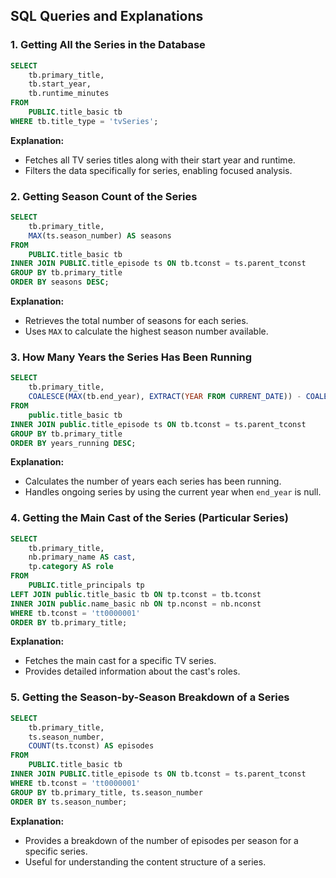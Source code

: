 ## SQL Queries and Explanations

### 1. Getting All the Series in the Database
```sql
SELECT 
    tb.primary_title, 
    tb.start_year, 
    tb.runtime_minutes
FROM
    PUBLIC.title_basic tb
WHERE tb.title_type = 'tvSeries';
```
**Explanation:**
- Fetches all TV series titles along with their start year and runtime.
- Filters the data specifically for series, enabling focused analysis.

### 2. Getting Season Count of the Series
```sql
SELECT 
    tb.primary_title, 
    MAX(ts.season_number) AS seasons
FROM
    PUBLIC.title_basic tb
INNER JOIN PUBLIC.title_episode ts ON tb.tconst = ts.parent_tconst
GROUP BY tb.primary_title
ORDER BY seasons DESC;
```
**Explanation:**
- Retrieves the total number of seasons for each series.
- Uses `MAX` to calculate the highest season number available.

### 3. How Many Years the Series Has Been Running
```sql
SELECT 
    tb.primary_title, 
    COALESCE(MAX(tb.end_year), EXTRACT(YEAR FROM CURRENT_DATE)) - COALESCE(MIN(tb.start_year), EXTRACT(YEAR FROM CURRENT_DATE)) AS years_running
FROM 
    public.title_basic tb
INNER JOIN public.title_episode ts ON tb.tconst = ts.parent_tconst
GROUP BY tb.primary_title
ORDER BY years_running DESC;
```
**Explanation:**
- Calculates the number of years each series has been running.
- Handles ongoing series by using the current year when `end_year` is null.

### 4. Getting the Main Cast of the Series (Particular Series)
```sql
SELECT 
    tb.primary_title, 
    nb.primary_name AS cast,
    tp.category AS role
FROM
    PUBLIC.title_principals tp
LEFT JOIN public.title_basic tb ON tp.tconst = tb.tconst
INNER JOIN public.name_basic nb ON tp.nconst = nb.nconst
WHERE tb.tconst = 'tt0000001'
ORDER BY tb.primary_title;
```
**Explanation:**
- Fetches the main cast for a specific TV series.
- Provides detailed information about the cast's roles.

### 5. Getting the Season-by-Season Breakdown of a Series
```sql
SELECT 
    tb.primary_title, 
    ts.season_number, 
    COUNT(ts.tconst) AS episodes
FROM
    PUBLIC.title_basic tb
INNER JOIN PUBLIC.title_episode ts ON tb.tconst = ts.parent_tconst
WHERE tb.tconst = 'tt0000001'
GROUP BY tb.primary_title, ts.season_number
ORDER BY ts.season_number;
```
**Explanation:**
- Provides a breakdown of the number of episodes per season for a specific series.
- Useful for understanding the content structure of a series.